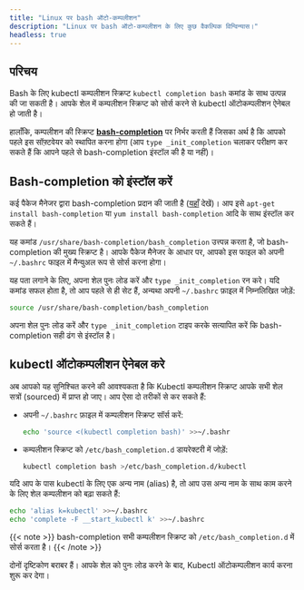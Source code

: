 ```yaml
---
title: "Linux पर bash ऑटो-कम्पलीशन"
description: "Linux पर bash ऑटो-कम्पलीशन के लिए कुछ वैकल्पिक विन्विन्यास।"
headless: true
---
```


## परिचय

Bash के लिए kubectl  कम्पलीशन स्क्रिप्ट `kubectl completion bash` कमांड के साथ उत्पन्न की जा सकती है। आपके शेल में कम्पलीशन स्क्रिप्ट को सोर्स करने से kubectl ऑटोकम्पलीशन ऐनेबल हो जाती है।

हालाँकि, कम्पलीशन की स्क्रिप्ट [**bash-completion**](https://github.com/scop/bash-completion) पर निर्भर करती हैं जिसका अर्थ है कि आपको पहले इस सॉफ़्टवेयर को स्थापित करना होगा (आप `type _init_completion`  चलाकर परीक्षण कर सकते हैं कि आपने  पहले से bash-completion इंस्टॉल की है या नहीं)।

## Bash-completion को इंस्टॉल करें

कई पैकेज मैनेजर द्वारा bash-completion प्रदान की जाती है ([यहाँ](https://github.com/scop/bash-completion#installation) देखें)। आप इसे `apt-get install bash-completion` या `yum install bash-completion` आदि के साथ इंस्टॉल कर सकते हैं।

यह कमांड `/usr/share/bash-completion/bash_completion` उत्त्पन्न करता है, जो bash-completion की मुख्य स्क्रिप्ट है। आपके पैकेज मैनेजर के आधार पर, आपको इस फाइल को अपनी `~/.bashrc` फाइल में मैन्युअल रूप से सोर्स करना होगा।

यह पता लगाने के लिए, अपना शेल पुनः लोड करें और `type _init_completion` रन करे। यदि कमांड सफल होता है, तो आप पहले से ही सेट हैं, अन्यथा अपनी `~/.bashrc` फ़ाइल में निम्नलिखित जोड़ें:
```bash
source /usr/share/bash-completion/bash_completion
```

अपना शेल पुनः लोड करें और `type _init_completion` टाइप करके सत्यापित करें कि bash-completion सही ढंग से इंस्टॉल है।

## kubectl ऑटोकम्पलीशन ऐनेबल करे

अब आपको यह सुनिश्चित करने की आवश्यकता है कि Kubectl कम्पलीशन स्क्रिप्ट आपके सभी शेल सत्रों (sourced) में प्राप्त हो जाए। आप ऐसा दो तरीकों से कर सकते हैं:

- अपनी `~/.bashrc` फ़ाइल में कम्पलीशन स्क्रिप्ट सॉर्स करें:

   ```bash
  echo 'source <(kubectl completion bash)' >>~/.bashr
  ```
 -  कम्पलीशन स्क्रिप्ट को `/etc/bash_completion.d` डायरेक्टरी में जोड़ें:
    ```bash
    kubectl completion bash >/etc/bash_completion.d/kubectl
    ```
    

यदि आप के पास kubectl के लिए एक अन्य नाम (alias) है, तो आप उस अन्य नाम के साथ काम करने के लिए शेल कम्पलीशन को बढ़ा सकते हैं:    
```bash
echo 'alias k=kubectl' >>~/.bashrc
echo 'complete -F __start_kubectl k' >>~/.bashrc
```
{{< note >}}
bash-completion सभी कम्पलीशन स्क्रिप्ट को `/etc/bash_completion.d` में सोर्स करता है।
{{< /note >}}

दोनों दृष्टिकोण बराबर हैं। आपके शेल को पुनः लोड करने के बाद, Kubectl ऑटोकम्पलीशन कार्य करना शुरू कर देगा।